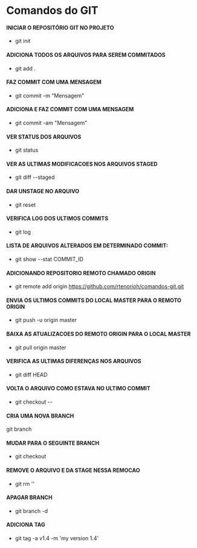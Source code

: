 # Comandos do GIT

#### INICIAR O REPOSITÓRIO GIT NO PROJETO
* git init

#### ADICIONA TODOS OS ARQUIVOS PARA SEREM COMMITADOS
* git add .

#### FAZ COMMIT COM UMA MENSAGEM
* git commit -m "Mensagem"

#### ADICIONA E FAZ COMMIT COM UMA MENSAGEM
* git commit -am "Mensagem"

#### VER STATUS DOS ARQUIVOS
* git status

#### VER AS ULTIMAS MODIFICACOES NOS ARQUIVOS STAGED
* git diff --staged

#### DAR UNSTAGE NO ARQUIVO
* git reset <arquivo>

#### VERIFICA LOG DOS ULTIMOS COMMITS
* git log
  
#### LISTA DE ARQUIVOS ALTERADOS EM DETERMINADO COMMIT:
* git show --stat COMMIT_ID  

#### ADICIONANDO REPOSITORIO REMOTO CHAMADO ORIGIN
* git remote add origin https://github.com/rtenorioh/comandos-git.git

#### ENVIA OS ULTIMOS COMMITS DO LOCAL MASTER PARA O REMOTO ORIGIN
* git push -u origin master

#### BAIXA AS ATUALIZACOES DO REMOTO ORIGIN PARA O LOCAL MASTER
* git pull origin master

#### VERIFICA AS ULTIMAS DIFERENÇAS NOS ARQUIVOS
* git diff HEAD

#### VOLTA O ARQUIVO COMO ESTAVA NO ULTIMO COMMIT
* git checkout -- <arquivo>

#### CRIA UMA NOVA BRANCH
git branch <branch>

#### MUDAR PARA O SEGUINTE BRANCH
* git checkout <branch>

#### REMOVE O ARQUIVO E DA STAGE NESSA REMOCAO
* git rm '<arquivo>'

#### APAGAR BRANCH
* git branch -d <branch>

#### ADICIONA TAG
* git tag -a v1.4 -m 'my version 1.4'
